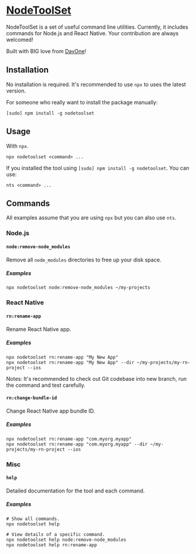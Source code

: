 # [NodeToolSet](https://www.npmjs.com/package/nodetoolset)

NodeToolSet is a set of useful command line utilities. Currently, it includes commands for Node.js and React Native. Your contribution are always welcomed!

Built with BIG love from [DayOne](https://dayoneteams.com)!

## Installation
No installation is required. It's recommended to use `npx` to uses the latest version.

For someone who really want to install the package manually:
```
[sudo] npm install -g nodetoolset
```

## Usage
With `npx`.
```
npx nodetoolset <command> ...
```
If you installed the tool using `[sudo] npm install -g nodetoolset`. You can use:
```
nts <command> ...
```

## Commands
All examples assume that you are using `npx` but you can also use `nts`.

### Node.js
#### `node:remove-node_modules`
Remove all `node_modules` directories to free up your disk space.
##### Examples
```
npx nodetoolset node:remove-node_modules ~/my-projects
```

### React Native
#### `rn:rename-app`
Rename React Native app.
##### Examples
```
npx nodetoolset rn:rename-app "My New App"
npx nodetoolset rn:rename-app "My New App" --dir ~/my-projects/my-rn-project --ios
```
Notes: It's recommended to check out Git codebase into new branch, run the command and test carefully.

#### `rn:change-bundle-id`
Change React Native app bundle ID.
##### Examples
```
npx nodetoolset rn:rename-app "com.myorg.myapp"
npx nodetoolset rn:rename-app "com.myorg.myapp" --dir ~/my-projects/my-rn-project --ios
```

### Misc
#### `help`
Detailed documentation for the tool and each command.
##### Examples
```
# Show all commands.
npx nodetoolset help

# View details of a specific command.
npx nodetoolset help node:remove-node_modules
npx nodetoolset help rn:rename-app
```
